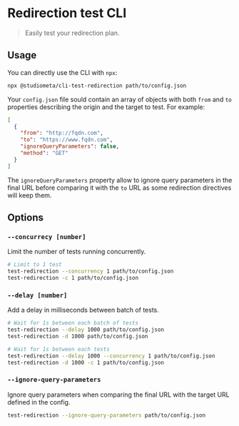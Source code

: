 # Redirection test CLI

> Easily test your redirection plan.

## Usage

You can directly use the CLI with `npx`:

```sh
npx @studiometa/cli-test-redirection path/to/config.json
```

Your `config.json` file sould contain an array of objects with both `from` and `to` properties describing the origin and the target to test. For example:

```json
[
  {
    "from": "http://fqdn.com",
    "to": "https://www.fqdn.com",
    "ignoreQueryParameters": false,
    "method": "GET"
  }
]
```
The `ignoreQueryParameters` property allow to ignore query parameters in the final URL before comparing it with the `to` URL as some redirection directives will keep them.

## Options

### `--concurrecy [number]`

Limit the number of tests running concurrently.

```bash
# Limit to 1 test
test-redirection --concurrency 1 path/to/config.json
test-redirection -c 1 path/to/config.json
```

### `--delay [number]`

Add a delay in milliseconds between batch of tests.

```bash
# Wait for 1s between each batch of tests
test-redirection --delay 1000 path/to/config.json
test-redirection -d 1000 path/to/config.json

# Wait for 1s between each tests
test-redirection --delay 1000 --concurrency 1 path/to/config.json
test-redirection -d 1000 -c 1 path/to/config.json
```

### `--ignore-query-parameters`

Ignore query parameters when comparing the final URL with the target URL defined in the config.

```bash
test-redirection --ignore-query-parameters path/to/config.json
```

